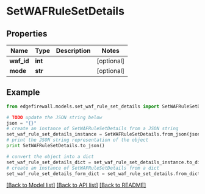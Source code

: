 # SetWAFRuleSetDetails


## Properties
Name | Type | Description | Notes
------------ | ------------- | ------------- | -------------
**waf_id** | **int** |  | [optional] 
**mode** | **str** |  | [optional] 

## Example

```python
from edgefirewall.models.set_waf_rule_set_details import SetWAFRuleSetDetails

# TODO update the JSON string below
json = "{}"
# create an instance of SetWAFRuleSetDetails from a JSON string
set_waf_rule_set_details_instance = SetWAFRuleSetDetails.from_json(json)
# print the JSON string representation of the object
print SetWAFRuleSetDetails.to_json()

# convert the object into a dict
set_waf_rule_set_details_dict = set_waf_rule_set_details_instance.to_dict()
# create an instance of SetWAFRuleSetDetails from a dict
set_waf_rule_set_details_form_dict = set_waf_rule_set_details.from_dict(set_waf_rule_set_details_dict)
```
[[Back to Model list]](../README.md#documentation-for-models) [[Back to API list]](../README.md#documentation-for-api-endpoints) [[Back to README]](../README.md)


